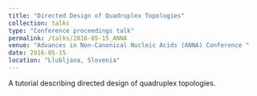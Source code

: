 ```yaml
---
title: "Directed Design of Quadruplex Topologies"
collection: talks
type: "Conference proceedings talk"
permalink: /talks/2016-05-15_ANNA
venue: "Advances in Non-Canonical Nucleic Acids (ANNA) Conference "
date: 2016-05-15
location: "Llubljana, Slovenia"
---
```


A tutorial describing directed design of quadruplex topologies.
